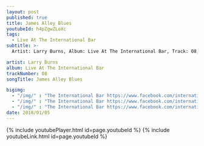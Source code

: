```yaml
---
layout: post
published: true
title: James Alley Blues
youtubeId: h4pZgwZLoXc
tags:
  - Live At The International Bar
subtitle: >-
  Artist: Larry Burns, Album: Live At The International Bar, Track: 08, Title: James Alley Blues

artist: Larry Burns
album: Live At The International Bar
trackNumber: 08
songTitle: James Alley Blues

bigimg:
  - "/img/" : "The International Bar https://www.facebook.com/internationalbardublin/"
  - "/img/" : "The International Bar https://www.facebook.com/internationalbardublin/"
  - "/img/" : "The International Bar https://www.facebook.com/internationalbardublin/"
date: 2018/01/05
---
```

{% include youtubePlayer.html id=page.youtubeId %}
{% include youtubeLink.html id=page.youtubeId %}
